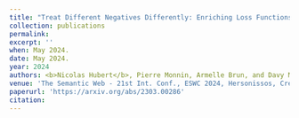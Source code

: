 ```yaml
---
title: "Treat Different Negatives Differently: Enriching Loss Functions with Domain and Range Constraints for Link Prediction"
collection: publications
permalink:
excerpt: ''
when: May 2024.
date: May 2024.
year: 2024
authors: <b>Nicolas Hubert</b>, Pierre Monnin, Armelle Brun, and Davy Monticolo
venue: 'The Semantic Web - 21st Int. Conf., ESWC 2024, Hersonissos, Crete, Greece, Proceedings'
paperurl: 'https://arxiv.org/abs/2303.00286'
citation:
---
```

